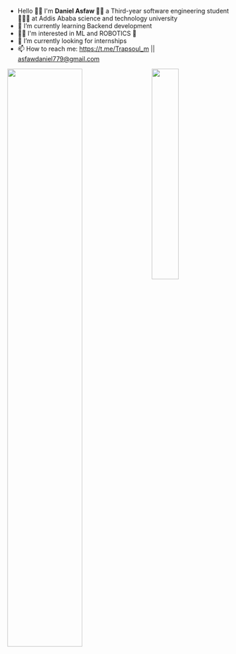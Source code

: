 
-  Hello 👋🏿 I'm <strong> Daniel Asfaw </strong> 👨🏿 a Third-year software engineering student 👨🏿‍💻 at Addis Ababa science and technology university </br>
- 🌱 I’m currently learning Backend development </br>
- 🤌🏿 I'm interested in ML and ROBOTICS 🤖
- 🤔 I’m currently looking for internships </br>
- 📫 How to reach me: https://t.me/Trapsoul_m || asfawdaniel779@gmail.com </br>

<img align="left" width="58%" src="https://github-readme-stats.vercel.app/api?username=ETdan&show_icons=true&theme=radical">
<img align="right" width="35%" src="https://github-readme-stats.vercel.app/api/top-langs/?username=anuraghazra&layout=compact">
